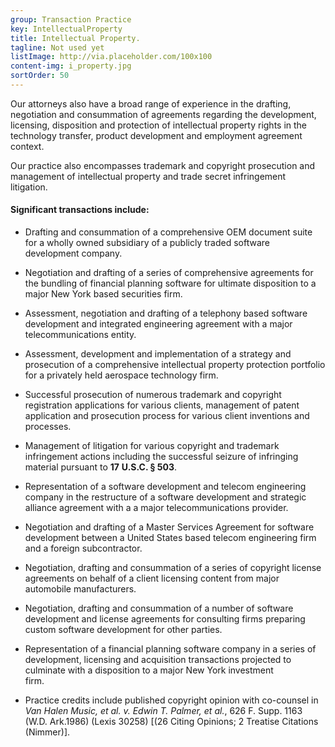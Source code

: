 ```yaml
---
group: Transaction Practice
key: IntellectualProperty
title: Intellectual Property.
tagline: Not used yet
listImage: http://via.placeholder.com/100x100
content-img: i_property.jpg
sortOrder: 50
---
```

Our attorneys also have a broad range of experience in the drafting, negotiation and consummation of agreements regarding the development, licensing, disposition and protection of intellectual property rights in the technology transfer, product development and employment agreement context. 

Our practice also encompasses trademark and copyright prosecution and management of intellectual property and trade secret infringement litigation. 

#### Significant transactions include:

*   Drafting and consummation of a comprehensive OEM document suite for a wholly owned subsidiary of a publicly traded software development company.

*   Negotiation and drafting of a series of comprehensive agreements for the bundling of financial planning software for ultimate disposition to a major New York based securities firm.

*   Assessment, negotiation and drafting of a telephony based software development and integrated engineering agreement with a major telecommunications entity.

*   Assessment, development and implementation of a strategy and prosecution of a comprehensive intellectual property protection portfolio for a privately held aerospace technology firm.

*   Successful prosecution of numerous trademark and copyright registration applications for various clients, management of patent application and prosecution process for various client inventions and processes.

*   Management of litigation for various copyright and trademark infringement actions including the successful seizure of infringing material pursuant to __17__ __U.S.C. § 503__.

*   Representation of a software development and telecom engineering company in the restructure of a software development and strategic alliance agreement with a a major telecommunications provider.

*   Negotiation and drafting of a Master Services Agreement for software development between a United States based telecom engineering firm and a foreign subcontractor.

*   Negotiation, drafting and consummation of a series of copyright license agreements on behalf of a client licensing content from major automobile manufacturers.

*   Negotiation, drafting and consummation of a number of software development and license agreements for consulting firms preparing custom software development for other parties.

*   Representation of a financial planning software company in a series of development, licensing and acquisition transactions projected to culminate with a disposition to a major New York investment firm.                    

*   Practice credits include published copyright opinion with co-counsel in _Van Halen Music, et al. v. Edwin T. Palmer, et al._, 626 F. Supp. 1163 (W.D. Ark.1986) (Lexis 30258) [(26 Citing Opinions; 2 Treatise Citations (Nimmer)].